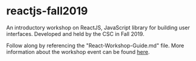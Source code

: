 # reactjs-fall2019
An introductory workshop on ReactJS, JavaScript library for building user interfaces. Developed and held by the CSC in Fall 2019.

Follow along by referencing the "React-Workshop-Guide.md" file. More information about the workshop event can be found [here](https://csc.barnard.edu/events/reactjs-workshop).

